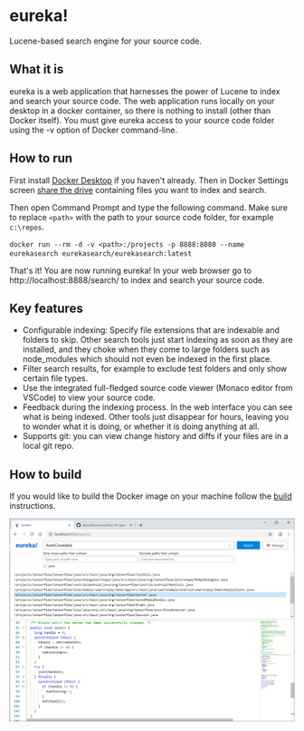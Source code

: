 # eureka!
Lucene-based search engine for your source code.

## What it is

eureka is a web application that harnesses the power of Lucene to index and search your source code. The web application runs locally on your desktop in a docker container, so there is nothing to install (other than Docker itself). You must give eureka access to your source code folder using the -v option of Docker command-line.

## How to run

First install [Docker Desktop](https://docs.docker.com/docker-for-windows/install/) if you haven't already. Then in Docker Settings screen [share the drive](https://docs.docker.com/docker-for-windows/#shared-drives) containing files you want to index and search.

Then open Command Prompt and type the following command. Make sure to replace ```<path>``` with the path to your source code folder, for example ```c:\repos```.

```
docker run --rm -d -v <path>:/projects -p 8888:8080 --name eurekasearch eurekasearch/eurekasearch:latest
```

That's it! You are now running eureka! In your web browser go to http://localhost:8888/search/ to index and search your source code.

## Key features
* Configurable indexing: Specify file extensions that are indexable and folders to skip. Other search tools just start indexing as soon as they are installed, and they choke when they come to large folders such as node_modules which should not even be indexed in the first place.
* Filter search results, for example to exclude test folders and only show certain file types.
* Use the integrated full-fledged source code viewer (Monaco editor from VSCode) to view your source code.
* Feedback during the indexing process. In the web interface you can see what is being indexed. Other tools just disappear for hours, leaving you to wonder what it is doing, or whether it is doing anything at all.
* Supports git: you can view change history and diffs if your files are in a local git repo.

## How to build
If you would like to build the Docker image on your machine follow the [build](Build.md) instructions.

![Screenshot of search page](/screenshots/eureka_search_screen.png?raw=true)
